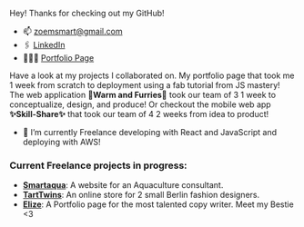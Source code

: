 Hey! Thanks for checking out my GitHub!

- 📫 [zoemsmart@gmail.com](mailto:zoemsmart@gmail.com)
- 🖇️ [LinkedIn](https://www.linkedin.com/in/zoe-mawby-smart/)
- 👩🏻‍💼 [Portfolio Page](https://www.zoemawbysmart.com)

Have a look at my projects I collaborated on. 
My portfolio page that took me 1 week from scratch to deployment using a fab tutorial from JS mastery! 
The web application **💫Warm and Furries💫** took our team of 3 1 week to conceptualize, design, and produce!
Or checkout the mobile web app **✨Skill-Share✨** that took our team of 4 2 weeks from idea to product!

- 🌱 I’m currently Freelance developing with React and JavaScript and deploying with AWS!

### Current Freelance projects in progress: 

- [**Smartaqua**](https://github.com/zoems/smartaqua): A website for an Aquaculture consultant.
- [**TartTwins**](https://github.com/zoems/tarttwins): An online store for 2 small Berlin fashion designers.
- [**Elize**](https://github.com/zoems/Elize): A Portfolio page for the most talented copy writer. Meet my Bestie <3

